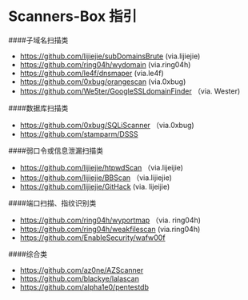 # Scanners-Box 指引

####子域名扫描类

- https://github.com/lijiejie/subDomainsBrute (via.lijiejie)
- https://github.com/ring04h/wydomain (via.ring04h)
- https://github.com/le4f/dnsmaper (via.le4f)
- https://github.com/0xbug/orangescan (via.0xbug)
- https://github.com/We5ter/GoogleSSLdomainFinder （via. Wester)

####数据库扫描类

- https://github.com/0xbug/SQLiScanner （via.0xbug)
- https://github.com/stamparm/DSSS

####弱口令或信息泄漏扫描类

- https://github.com/lijiejie/htpwdScan （via.lijeijie)
- https://github.com/lijiejie/BBScan （via.lijiejie)
- https://github.com/lijiejie/GitHack (via. lijeijie)

####端口扫描、指纹识别类

- https://github.com/ring04h/wyportmap （via. ring04h)
- https://github.com/ring04h/weakfilescan (via.ring04h)
- https://github.com/EnableSecurity/wafw00f


####综合类

- https://github.com/az0ne/AZScanner
- https://github.com/blackye/lalascan
- https://github.com/alpha1e0/pentestdb

